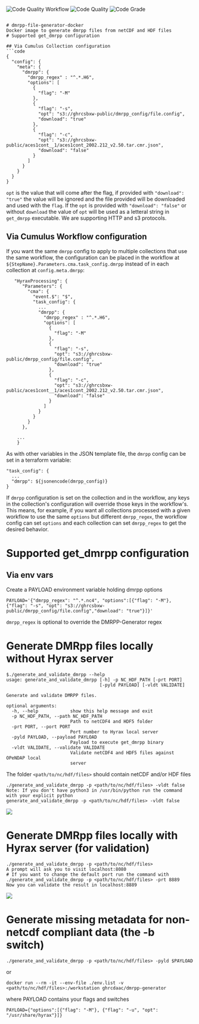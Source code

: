 ![Code Quality Workflow](https://github.com/ghrcdaac/dmrpp-file-generator-docker/actions/workflows/code-quality.yml/badge.svg?branch=master)
![Code Quality](https://api.codiga.io/project/33592/score/svg)
![Code Grade](https://api.codiga.io/project/33592/status/svg)
```

# dmrpp-file-generator-docker
Docker image to generate dmrpp files from netCDF and HDF files
# Supported get_dmrpp configuration

## Via Cumulus Collection configuration
```code
{
  "config": {
    "meta": {
      "dmrpp": {
        "dmrpp_regex" : "^.*.H6",
        "options": [
          {
            "flag": "-M"
          },
          {
            "flag": "-s",
            "opt": "s3://ghrcsbxw-public/dmrpp_config/file.config",
            "download": "true"
          },
          {
            "flag": "-c",
            "opt": "s3://ghrcsbxw-public/aces1cont__1/aces1cont_2002.212_v2.50.tar.cmr.json",
            "download": "false"
          }
        ]
      }
    }
  }
}
```

`opt` is the value that will come after the flag, if provided with `"download": "true"` the value will be ignored and the file provided will be downloaded and used with the `flag`.
If the `opt` is provided with `"download": "false"` or without `download` the value of `opt` will be used as a letteral string in `get_dmrpp` executable.
We are supporting HTTP and s3 protocols.

## Via Cumulus Workflow configuration

If you want the same `dmrpp` config to apply to multiple collections that use
the same workflow, the configuration can be placed in the workflow at
`${StepName}.Parameters.cma.task_config.dmrpp` instead of in each collection at
`config.meta.dmrpp`:

```
   "HyraxProcessing": {
      "Parameters": {
        "cma": {
          "event.$": "$",
          "task_config": {
            ...
            "dmrpp": {
              "dmrpp_regex" : "^.*.H6",
              "options": [
                {
                  "flag": "-M"
                },
                {
                  "flag": "-s",
                  "opt": "s3://ghrcsbxw-public/dmrpp_config/file.config",
                  "download": "true"
                },
                {
                  "flag": "-c",
                  "opt": "s3://ghrcsbxw-public/aces1cont__1/aces1cont_2002.212_v2.50.tar.cmr.json",
                  "download": "false"
                }
              ]
            }
          }
        }
      },

    ...
    }
```

As with other variables in the JSON template file, the `dmrpp` config can be set in a terraform variable:

```
"task_config": {
  ...
  "dmrpp": ${jsonencode(dmrpp_config)}
}
```

If `dmrpp` configuration is set on the collection and in the workflow, any keys
in the collection's configuration will override those keys in the
workflow's. This means, for example, if you want all collections processed with
a given workflow to use the same `options` but different `dmrpp_regex`, the
workflow config can set `options` and each collection can set `dmrpp_regex` to
get the desired behavior.

# Supported get_dmrpp configuration
## Via env vars
Create a PAYLOAD environment variable holding dmrpp options
```
PAYLOAD='{"dmrpp_regex": "^.*.nc4", "options":[{"flag": "-M"}, {"flag": "-s", "opt": "s3://ghrcsbxw-public/dmrpp_config/file.config","download": "true"}]}'
```
`dmrpp_regex` is optional to override the DMRPP-Generator regex
# Generate DMRpp files locally without Hyrax server
```
$./generate_and_validate_dmrpp --help
usage: generate_and_validate_dmrpp [-h] -p NC_HDF_PATH [-prt PORT]
                                   [-pyld PAYLOAD] [-vldt VALIDATE]

Generate and validate DMRPP files.

optional arguments:
  -h, --help            show this help message and exit
  -p NC_HDF_PATH, --path NC_HDF_PATH
                        Path to netCDF4 and HDF5 folder
  -prt PORT, --port PORT
                        Port number to Hyrax local server
  -pyld PAYLOAD, --payload PAYLOAD
                        Payload to execute get_dmrpp binary
  -vldt VALIDATE, --validate VALIDATE
                        Validate netCDF4 and HDF5 files against OPeNDAP local
                        server
```

The folder `<path/to/nc/hdf/files>` should contain netCDF and/or HDF files
```code
./generate_and_validate_dmrpp -p <path/to/nc/hdf/files> -vldt false
Note: If you don't have python3 in /usr/bin/python run the command with your explicit python
generate_and_validate_dmrpp -p <path/to/nc/hdf/files> -vldt false
```
<a href="https://asciinema.org/a/cwS7DwtEBYcvVVaRzm77wBHuA" target="_blank"><img src="https://asciinema.org/a/cwS7DwtEBYcvVVaRzm77wBHuA.svg" /></a>
# Generate DMRpp files locally with Hyrax server (for validation)

```code
./generate_and_validate_dmrpp -p <path/to/nc/hdf/files>
A prompt will ask you to visit localhost:8080
# If you want to change the default port run the command with
./generate_and_validate_dmrpp -p <path/to/nc/hdf/files> -prt 8889
Now you can validate the result in localhost:8889
```

<a href="https://asciinema.org/a/6F2KsfWPt4FVdlRuTWHhilV7j" target="_blank"><img src="https://asciinema.org/a/6F2KsfWPt4FVdlRuTWHhilV7j.svg" /></a>

# Generate missing metadata for non-netcdf compliant data (the -b switch)
```code
./generate_and_validate_dmrpp -p <path/to/nc/hdf/files> -pyld $PAYLOAD
```
or
```code
docker run --rm -it --env-file ./env.list -v <path/to/nc/hdf/files>:/workstation ghrcdaac/dmrpp-generator
```
where PAYLOAD contains your flags and switches
```code
PAYLOAD={"options":[{"flag": "-M"}, {"flag": "-u", "opt": "/usr/share/hyrax"}]}
```
